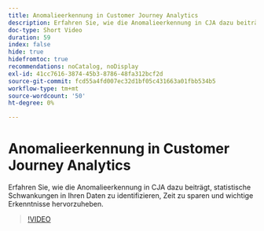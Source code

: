 ```yaml
---
title: Anomalieerkennung in Customer Journey Analytics
description: Erfahren Sie, wie die Anomalieerkennung in CJA dazu beiträgt, statistische Schwankungen in Ihren Daten zu identifizieren, Zeit zu sparen und wichtige Erkenntnisse hervorzuheben.
doc-type: Short Video
duration: 59
index: false
hide: true
hidefromtoc: true
recommendations: noCatalog, noDisplay
exl-id: 41cc7616-3874-45b3-8786-48fa312bcf2d
source-git-commit: fcd55a4fd007ec32d1bf05c431663a01fbb534b5
workflow-type: tm+mt
source-wordcount: '50'
ht-degree: 0%

---
```


# Anomalieerkennung in Customer Journey Analytics

Erfahren Sie, wie die Anomalieerkennung in CJA dazu beiträgt, statistische Schwankungen in Ihren Daten zu identifizieren, Zeit zu sparen und wichtige Erkenntnisse hervorzuheben.

<!-- 72_S106_3442453_58_anomaly-detection-in-customer-journey-analytics -->
>[!VIDEO](https://video.tv.adobe.com/v/3459735/?learn=on&enablevpops=true&captions=ger)
